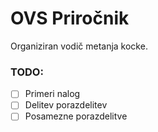 # OVS Priročnik

Organiziran vodič metanja kocke.

### TODO:

- [ ] Primeri nalog
- [ ] Delitev porazdelitev
- [ ] Posamezne porazdelitve